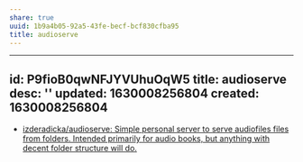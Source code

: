 ```yaml
---
share: true
uuid: 1b9a4b05-92a5-43fe-becf-bcf830cfba95
title: audioserve
---
```

---
id: P9fioB0qwNFJYVUhuOqW5
title: audioserve
desc: ''
updated: 1630008256804
created: 1630008256804
---

* [izderadicka/audioserve: Simple personal server to serve audiofiles files from folders. Intended primarily for audio books, but anything with decent folder structure will do.](https://github.com/izderadicka/)

